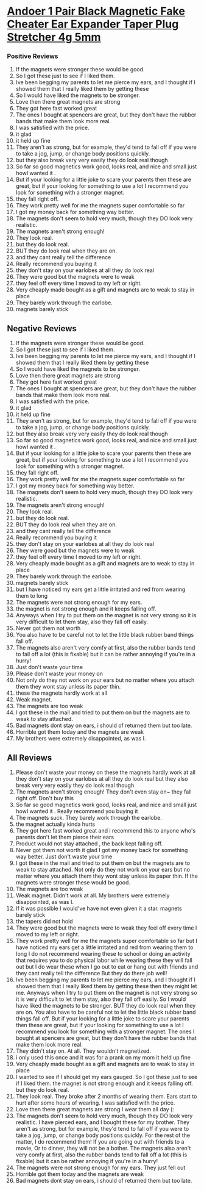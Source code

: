 # [Andoer 1 Pair Black Magnetic Fake Cheater Ear Expander Taper Plug Stretcher 4g 5mm](https://products.checkmycream.com/products/Andoer-1-Pair-Black-Magnetic-Fake-Cheater-Ear-Expander-Taper-Plug-Stretcher-4g-5mm.html)

### Positive Reviews

<ol>
      <li>If the magnets were stronger these would be good.</li>
      <li>So  I got these just to  see if I liked them.</li>
      <li>Ive been begging my parents to let me pierce my ears, and I thought if I showed them that I really liked them by getting these</li>
      <li>So I would have liked the magnets to be stronger.</li>
      <li>Love then there great magnets are strong</li>
      <li>They got here fast worked great</li>
      <li>The ones I bought at spencers are great, but they don&#x27;t have the rubber bands that make them look more real.</li>
      <li>I was satisfied with the price.</li>
      <li>it glad</li>
      <li>it held up fine</li>
      <li>They aren&#x27;t as strong, but for example, they&#x27;d tend to fall off if you were to take a jog, jump, or change body positions quickly.</li>
      <li>but they also break very very easily they do look real though</li>
      <li>So far so good magnetics work good, looks real, and nice and small just howI wanted it .</li>
      <li>But if your looking for a little joke to scare your parents then these are great, but if your looking for something to use a lot I recommend you look for something with a stronger magnet.</li>
      <li>they fall right off.</li>
      <li>They work pretty well for me the magnets super comfortable so far</li>
      <li>I got my money back for something way better.</li>
      <li>The magnets don&#x27;t seem to hold very much, though they DO look very realistic.</li>
      <li>The magnets aren&#x27;t strong enough!</li>
      <li>They look real.</li>
      <li>but they do look real.</li>
      <li>BUT they do look real when they are on.</li>
      <li>and they cant really tell the difference</li>
      <li>Really recommend you buying it</li>
      <li>they don&#x27;t stay on your earlobes at all they do look real</li>
      <li>They were good but the magnets were to weak</li>
      <li>they feel off every time I moved to my left or right.</li>
      <li>Very cheaply made bought as a gift and magnets are to weak to stay in place</li>
      <li>They barely work through the earlobe.</li>
      <li>magnets barely stick</li>
</ol>


<h2>Negative Reviews</h2>
<ol>
<li> If the magnets were stronger these would be good.</li>
<li> So  I got these just to  see if I liked them.</li>
<li> Ive been begging my parents to let me pierce my ears, and I thought if I showed them that I really liked them by getting these</li>
<li> So I would have liked the magnets to be stronger.</li>
<li> Love then there great magnets are strong</li>
<li> They got here fast worked great</li>
<li> The ones I bought at spencers are great, but they don&#x27;t have the rubber bands that make them look more real.</li>
<li> I was satisfied with the price.</li>
<li> it glad</li>
<li> it held up fine</li>
<li> They aren&#x27;t as strong, but for example, they&#x27;d tend to fall off if you were to take a jog, jump, or change body positions quickly.</li>
<li> but they also break very very easily they do look real though</li>
<li> So far so good magnetics work good, looks real, and nice and small just howI wanted it .</li>
<li> But if your looking for a little joke to scare your parents then these are great, but if your looking for something to use a lot I recommend you look for something with a stronger magnet.</li>
<li> they fall right off.</li>
<li> They work pretty well for me the magnets super comfortable so far</li>
<li> I got my money back for something way better.</li>
<li> The magnets don&#x27;t seem to hold very much, though they DO look very realistic.</li>
<li> The magnets aren&#x27;t strong enough!</li>
<li> They look real.</li>
<li> but they do look real.</li>
<li> BUT they do look real when they are on.</li>
<li> and they cant really tell the difference</li>
<li> Really recommend you buying it</li>
<li> they don&#x27;t stay on your earlobes at all they do look real</li>
<li> They were good but the magnets were to weak</li>
<li> they feel off every time I moved to my left or right.</li>
<li> Very cheaply made bought as a gift and magnets are to weak to stay in place</li>
<li> They barely work through the earlobe.</li>
<li> magnets barely stick</li>
<li> but I have noticed my ears get a little irritated and red from wearing them to long</li>
<li> The magnets were not strong enough for my ears.</li>
<li> the magnet is not strong enough and it keeps falling off.</li>
<li> Anyways when I try to put them on the magnet is not very strong so it is very difficult to let them stay, also they fall off easily.</li>
<li> Never got them not worth</li>
<li> You also have to be careful not to let the little black rubber band things fall off.</li>
<li> The magnets also aren&#x27;t very comfy at first, also the rubber bands tend to fall off a lot (this is fixable) but it can be rather annoying if you&#x27;re in a hurry!</li>
<li> Just don&#x27;t waste your time</li>
<li> Please don&#x27;t waste your money on</li>
<li> Not only do they not work on your ears but no matter where you attach them they wont stay unless its paper thin.</li>
<li> these the magnets hardly work at all</li>
<li> Weak magnet.</li>
<li> The magnets are too weak</li>
<li> I got these in the mail and tried to put them on but the magnets are to weak to stay attached.</li>
<li> Bad magnets dont stay on ears, i should of returned them but too late.</li>
<li> Horrible got them today and the magnets are weak</li>
<li> My brothers were extremely disappointed, as was I.</li>
</ol>

<h2>All Reviews</h2>

<ol>
    <li> Please don&#x27;t waste your money on these the magnets hardly work at all they don&#x27;t stay on your earlobes at all they do look real but they also break very very easily they do look real though</li>
    <li> The magnets aren&#x27;t strong enough! They don&#x27;t even stay on~ they fall right off. Don&#x27;t buy this</li>
    <li> So far so good magnetics work good, looks real, and nice and small just howI wanted it . Really recommend you buying it</li>
    <li> The magnets suck. They barely work through the earlobe.</li>
    <li> the magnet actually kinda hurts</li>
    <li> They got here fast worked great and i recommend this to anyone who&#x27;s parents don&#x27;t let them pierce their ears</li>
    <li> Product would not stay attached , the back kept falling off.</li>
    <li> Never got them not worth it glad I got my money back for something way better. Just don&#x27;t waste your time</li>
    <li> I got these in the mail and tried to put them on but the magnets are to weak to stay attached. Not only do they not work on your ears but no matter where you attach them they wont stay unless its paper thin. If the magnets were stronger these would be good.</li>
    <li> The magnets are too weak</li>
    <li> Weak magnet. Didn&#x27;t work at all. My brothers were extremely disappointed, as was I.</li>
    <li> If it was possible I would&#x27;ve have not even given it a star. magnets barely stick</li>
    <li> the tapers did not hold</li>
    <li> They were good but the magnets were to weak they feel off every time I moved to my left or right.</li>
    <li> They work pretty well for me the magnets super comfortable so far but I have noticed my ears get a little irritated and red from wearing them to long I do not recommend wearing these to school or doing an activity that requires you to do physical labor while wearing these they will fall out but I do wear these when I go out to eat or hang out with friends and they cant really tell the difference But they do there job well!</li>
    <li> Ive been begging my parents to let me pierce my ears, and I thought if I showed them that I really liked them by getting these then they might let me. Anyways when I try to put them on the magnet is not very strong so it is very difficult to let them stay, also they fall off easily. So I would have liked the magnets to be stronger. BUT they do look real when they are on. You also have to be careful not to let the little black rubber band things fall off. But if your looking for a little joke to scare your parents then these are great, but if your looking for something to use a lot I recommend you look for something with a stronger magnet. The ones I bought at spencers are great, but they don&#x27;t have the rubber bands that make them look more real.</li>
    <li> They didn&#x27;t stay on. At all. They wouldn&#x27;t magnetized.</li>
    <li> i only used this once and it was for a prank on my mom it held up fine</li>
    <li> Very cheaply made bought as a gift and magnets are to weak to stay in place</li>
    <li> I wanted to see if I should get my ears gauged. So  I got these just to  see if I liked them. the magnet is not strong enough and it keeps falling off. but they do look real.</li>
    <li> They look real. They broke after 2 months of wearing them. Ears start to hurt after some hours of wearing. I was satisfied with the price.</li>
    <li> Love then there great magnets are strong I wear them all day (:</li>
    <li> The magnets don&#x27;t seem to hold very much, though they DO look very realistic. I have pierced ears, and I bought these for my brother. They aren&#x27;t as strong, but for example, they&#x27;d tend to fall off if you were to take a jog, jump, or change body positions quickly. For the rest of the matter, I do recommend them! If you are going out with friends to a movie, Or to dinner, they will not be a bother. The magnets also aren&#x27;t very comfy at first, also the rubber bands tend to fall off a lot (this is fixable) but it can be rather annoying if you&#x27;re in a hurry!</li>
    <li> The magnets were not strong enough for my ears. They just fell out</li>
    <li> Horrible got them today and the magnets are weak</li>
    <li> Bad magnets dont stay on ears, i should of returned them but too late.</li>
</ol>




